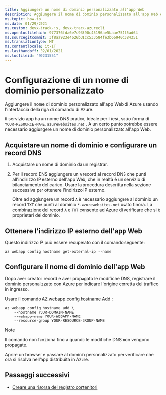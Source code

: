 ```yaml
---
title: Aggiungere un nome di dominio personalizzato all'app Web
description: Aggiungere il nome di dominio personalizzato all'app Web di Azure usando l'interfaccia della riga di comando di Azure.
ms.topic: how-to
ms.date: 01/29/2021
ms.custom: devx-track-js, devx-track-azurecli
ms.openlocfilehash: 977376fda6e7c93390c45196ae5baae751f5ad64
ms.sourcegitcommit: 3f8aa923e4626b31cc533584fe3b66940d384351
ms.translationtype: MT
ms.contentlocale: it-IT
ms.lasthandoff: 02/01/2021
ms.locfileid: "99231551"
---
```

# <a name="configuring-a-custom-domain-name"></a>Configurazione di un nome di dominio personalizzato

Aggiungere il nome di dominio personalizzato all'app Web di Azure usando l'interfaccia della riga di comando di Azure. 

Il servizio app ha un nome DNS pratico, ideale per i test, sotto forma di `YOUR-RESOURCE-NAME.azurewebsites.net` . A un certo punto potrebbe essere necessario aggiungere un nome di dominio personalizzato all'app Web. 

## <a name="purchase-a-domain-name-and-configure-dns-record"></a>Acquistare un nome di dominio e configurare un record DNS

1. Acquistare un nome di dominio da un registrar. 
1. Per il record DNS aggiungere un `A` record al record DNS che punti all'indirizzo IP esterno dell'app Web, che in realtà è un servizio di bilanciamento del carico. Usare la procedura descritta nella sezione successiva per ottenere l'indirizzo IP esterno.

    Oltre ad aggiungere un record `A` è necessario aggiungere al dominio un record `TXT` che punti al dominio `*.azurewebsites.net` usato finora. La combinazione dei record `A` e `TXT` consente ad Azure di verificare che si è proprietari del dominio.

## <a name="get-web-app-external-ip"></a>Ottenere l'indirizzo IP esterno dell'app Web

Questo indirizzo IP può essere recuperato con il comando seguente:

```azurecli
az webapp config hostname get-external-ip --name
```

<a name="register-a-domain-name-with-your-azure-app"></a>

## <a name="configure-web-app-domain-name"></a>Configurare il nome di dominio dell'app Web 

Dopo aver creato i record e aver propagato le modifiche DNS, registrare il dominio personalizzato con Azure per indicare l'origine corretta del traffico in ingresso.

Usare il comando [AZ webapp config hostname Add](/cli/azure/webapp/config/hostname) :

```azurecli
az webapp config hostname add \
    --hostname YOUR-DOMAIN-NAME
    --webapp-name YOUR-WEBAPP-NAME
    --resource-group YOUR-RESOURCE-GROUP-NAME
```

> [!NOTE]
> Il comando non funziona fino a quando le modifiche DNS non vengono propagate.

Aprire un browser e passare al dominio personalizzato per verificare che ora si risolva nell'app distribuita in Azure.

## <a name="next-steps"></a>Passaggi successivi

* [Creare una risorsa del registro contenitori](create-container-registry-resource.md)